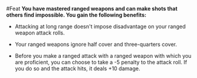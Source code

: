 #Feat
**You have mastered ranged weapons and can make shots that others find impossible. You gain the following benefits:**

* Attacking at long range doesn't impose disadvantage on your ranged weapon attack rolls.

* Your ranged weapons ignore half cover and three-quarters cover.

* Before you make a ranged attack with a ranged weapon with which you are proficient, you can choose to take a -5 penalty to the attack roll. If you do so and the attack hits, it deals +10 damage.